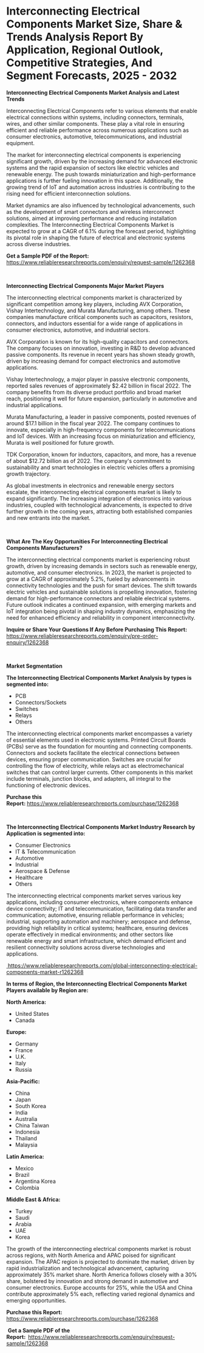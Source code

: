 <p><h1>Interconnecting Electrical Components Market Size, Share & Trends Analysis Report By Application, Regional Outlook, Competitive Strategies, And Segment Forecasts, 2025 - 2032</h1></p><p><strong>Interconnecting Electrical Components Market Analysis and Latest Trends</strong></p>
<p><p>Interconnecting Electrical Components refer to various elements that enable electrical connections within systems, including connectors, terminals, wires, and other similar components. These play a vital role in ensuring efficient and reliable performance across numerous applications such as consumer electronics, automotive, telecommunications, and industrial equipment. </p><p>The market for interconnecting electrical components is experiencing significant growth, driven by the increasing demand for advanced electronic systems and the rapid expansion of sectors like electric vehicles and renewable energy. The push towards miniaturization and high-performance applications is further fueling innovation in this space. Additionally, the growing trend of IoT and automation across industries is contributing to the rising need for efficient interconnection solutions.</p><p>Market dynamics are also influenced by technological advancements, such as the development of smart connectors and wireless interconnect solutions, aimed at improving performance and reducing installation complexities. The Interconnecting Electrical Components Market is expected to grow at a CAGR of 6.1% during the forecast period, highlighting its pivotal role in shaping the future of electrical and electronic systems across diverse industries.</p></p>
<p><strong>Get a Sample PDF of the Report:&nbsp;</strong> <a href="https://www.reliableresearchreports.com/enquiry/request-sample/1262368?utm_campaign=120&utm_medium=2&utm_source=Github&utm_content=ia&utm_term=15042025&utm_id=interconnecting-electrical-components">https://www.reliableresearchreports.com/enquiry/request-sample/1262368</a></p>
<p>&nbsp;</p>
<p><strong>Interconnecting Electrical Components Major Market Players</strong></p>
<p><p>The interconnecting electrical components market is characterized by significant competition among key players, including AVX Corporation, Vishay Intertechnology, and Murata Manufacturing, among others. These companies manufacture critical components such as capacitors, resistors, connectors, and inductors essential for a wide range of applications in consumer electronics, automotive, and industrial sectors.</p><p>AVX Corporation is known for its high-quality capacitors and connectors. The company focuses on innovation, investing in R&D to develop advanced passive components. Its revenue in recent years has shown steady growth, driven by increasing demand for compact electronics and automotive applications.</p><p>Vishay Intertechnology, a major player in passive electronic components, reported sales revenues of approximately $2.42 billion in fiscal 2022. The company benefits from its diverse product portfolio and broad market reach, positioning it well for future expansion, particularly in automotive and industrial applications.</p><p>Murata Manufacturing, a leader in passive components, posted revenues of around $17.1 billion in the fiscal year 2022. The company continues to innovate, especially in high-frequency components for telecommunications and IoT devices. With an increasing focus on miniaturization and efficiency, Murata is well positioned for future growth.</p><p>TDK Corporation, known for inductors, capacitors, and more, has a revenue of about $12.72 billion as of 2022. The company's commitment to sustainability and smart technologies in electric vehicles offers a promising growth trajectory.</p><p>As global investments in electronics and renewable energy sectors escalate, the interconnecting electrical components market is likely to expand significantly. The increasing integration of electronics into various industries, coupled with technological advancements, is expected to drive further growth in the coming years, attracting both established companies and new entrants into the market.</p></p>
<p>&nbsp;</p>
<p><strong>What Are The Key Opportunities For Interconnecting Electrical Components Manufacturers?</strong></p>
<p><p>The interconnecting electrical components market is experiencing robust growth, driven by increasing demands in sectors such as renewable energy, automotive, and consumer electronics. In 2023, the market is projected to grow at a CAGR of approximately 5.2%, fueled by advancements in connectivity technologies and the push for smart devices. The shift towards electric vehicles and sustainable solutions is propelling innovation, fostering demand for high-performance connectors and reliable electrical systems. Future outlook indicates a continued expansion, with emerging markets and IoT integration being pivotal in shaping industry dynamics, emphasizing the need for enhanced efficiency and reliability in component interconnectivity.</p></p>
<p><strong>Inquire or Share Your Questions If Any Before Purchasing This Report:</strong> <a href="https://www.reliableresearchreports.com/enquiry/pre-order-enquiry/1262368?utm_campaign=120&utm_medium=2&utm_source=Github&utm_content=ia&utm_term=15042025&utm_id=interconnecting-electrical-components">https://www.reliableresearchreports.com/enquiry/pre-order-enquiry/1262368</a></p>
<p>&nbsp;</p>
<p><strong>Market Segmentation</strong></p>
<p><strong>The Interconnecting Electrical Components Market Analysis by types is segmented into:</strong></p>
<p><ul><li>PCB</li><li>Connectors/Sockets</li><li>Switches</li><li>Relays</li><li>Others</li></ul></p>
<p><p>The interconnecting electrical components market encompasses a variety of essential elements used in electronic systems. Printed Circuit Boards (PCBs) serve as the foundation for mounting and connecting components. Connectors and sockets facilitate the electrical connections between devices, ensuring proper communication. Switches are crucial for controlling the flow of electricity, while relays act as electromechanical switches that can control larger currents. Other components in this market include terminals, junction blocks, and adapters, all integral to the functioning of electronic devices.</p></p>
<p><strong>Purchase this Report:&nbsp;</strong><a href="https://www.reliableresearchreports.com/purchase/1262368?utm_campaign=120&utm_medium=2&utm_source=Github&utm_content=ia&utm_term=15042025&utm_id=interconnecting-electrical-components">https://www.reliableresearchreports.com/purchase/1262368</a></p>
<p>&nbsp;</p>
<p><strong>The Interconnecting Electrical Components Market Industry Research by Application is segmented into:</strong></p>
<p><ul><li>Consumer Electronics</li><li>IT & Telecommunication</li><li>Automotive</li><li>Industrial</li><li>Aerospace & Defense</li><li>Healthcare</li><li>Others</li></ul></p>
<p><p>The interconnecting electrical components market serves various key applications, including consumer electronics, where components enhance device connectivity; IT and telecommunication, facilitating data transfer and communication; automotive, ensuring reliable performance in vehicles; industrial, supporting automation and machinery; aerospace and defense, providing high reliability in critical systems; healthcare, ensuring devices operate effectively in medical environments; and other sectors like renewable energy and smart infrastructure, which demand efficient and resilient connectivity solutions across diverse technologies and applications.</p></p>
<p><a href="https://www.reliableresearchreports.com/global-interconnecting-electrical-components-market-r1262368?utm_campaign=120&utm_medium=2&utm_source=Github&utm_content=ia&utm_term=15042025&utm_id=interconnecting-electrical-components">&nbsp;https://www.reliableresearchreports.com/global-interconnecting-electrical-components-market-r1262368</a></p>
<p><strong>In terms of Region, the Interconnecting Electrical Components Market Players available by Region are:</strong></p>
<p>
    <p> <strong> North America: </strong>
        <ul>
            <li>United States</li>
            <li>Canada</li>
        </ul>
        </p> 
    <p> <strong> Europe: </strong>
        <ul>
            <li>Germany</li>
            <li>France</li>
            <li>U.K.</li>
            <li>Italy</li>
            <li>Russia</li>
        </ul>
        </p> 
    <p> <strong> Asia-Pacific: </strong>
        <ul>
            <li>China</li>
            <li>Japan</li>
            <li>South Korea</li>
            <li>India</li>
            <li>Australia</li>
            <li>China Taiwan</li>
            <li>Indonesia</li>
            <li>Thailand</li>
            <li>Malaysia</li>
        </ul>
        </p> 
    <p> <strong> Latin America: </strong>
        <ul>
            <li>Mexico</li>
            <li>Brazil</li>
            <li>Argentina Korea</li>
            <li>Colombia</li>
        </ul>
        </p> 
    <p> <strong> Middle East & Africa: </strong>
        <ul>
            <li>Turkey</li>
            <li>Saudi</li>
            <li>Arabia</li>
            <li>UAE</li>
            <li>Korea</li>
        </ul>
    </p>
    </p>
<p><p>The growth of the interconnecting electrical components market is robust across regions, with North America and APAC poised for significant expansion. The APAC region is projected to dominate the market, driven by rapid industrialization and technological advancement, capturing approximately 35% market share. North America follows closely with a 30% share, bolstered by innovation and strong demand in automotive and consumer electronics. Europe accounts for 25%, while the USA and China contribute approximately 5% each, reflecting varied regional dynamics and emerging opportunities.</p></p>
<p><strong>Purchase this Report: </strong><a href="https://www.reliableresearchreports.com/purchase/1262368?utm_campaign=120&utm_medium=2&utm_source=Github&utm_content=ia&utm_term=15042025&utm_id=interconnecting-electrical-components">https://www.reliableresearchreports.com/purchase/1262368</a></p>
<p>&nbsp;<strong>Get a Sample PDF of the Report:&nbsp;&nbsp;</strong><a href="https://www.reliableresearchreports.com/enquiry/request-sample/1262368?utm_campaign=120&utm_medium=2&utm_source=Github&utm_content=ia&utm_term=15042025&utm_id=interconnecting-electrical-components">https://www.reliableresearchreports.com/enquiry/request-sample/1262368</a></p>
<p><strong></strong></p>
<p><p></p><p></p><p></p></p>